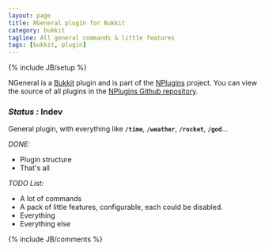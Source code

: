 ```yaml
---
layout: page
title: NGeneral plugin for Bukkit
category: bukkit
tagline: All general commands & little features
tags: [bukkit, plugin]
---
```

{% include JB/setup %}

NGeneral is a [Bukkit][] plugin and is part of the [NPlugins][] project.
You can view the source of all plugins in the [NPlugins Github repository][].

### *Status :* Indev

General plugin, with everything like **`/time`**, **`/weather`**, **`/rocket`**, **`/god`**...

_DONE:_
* Plugin structure
* That's all

_TODO List:_
* A lot of commands
* A pack of little features, configurable, each could be disabled.
* Everything
* Everything else

{% include JB/comments %}

<!--- Under this lines are links defined --->
[Bukkit]: http://bukkit.org "Bukkit Forums"

[NPlugins]: /bukkit/NPlugins "NPlugins project page"
[NPlugins Github repository]: https://github.com/Ribesg/NPlugins "NPlugins Github repository"